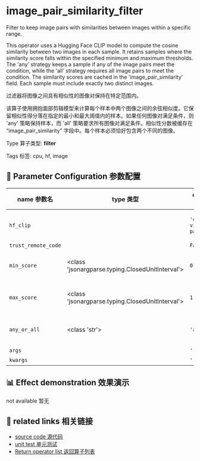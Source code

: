 # image_pair_similarity_filter

Filter to keep image pairs with similarities between images within a specific range.

This operator uses a Hugging Face CLIP model to compute the cosine similarity between two images in each sample. It retains samples where the similarity score falls within the specified minimum and maximum thresholds. The 'any' strategy keeps a sample if any of the image pairs meet the condition, while the 'all' strategy requires all image pairs to meet the condition. The similarity scores are cached in the 'image_pair_similarity' field. Each sample must include exactly two distinct images.

过滤器将图像之间具有相似性的图像对保持在特定范围内。

该算子使用拥抱面部剪辑模型来计算每个样本中两个图像之间的余弦相似度。它保留相似性得分落在指定的最小和最大阈值内的样本。如果任何图像对满足条件，则 'any' 策略保持样本，而 'all' 策略要求所有图像对满足条件。相似性分数被缓存在 “image_pair_similarity” 字段中。每个样本必须恰好包含两个不同的图像。

Type 算子类型: **filter**

Tags 标签: cpu, hf, image

## 🔧 Parameter Configuration 参数配置
| name 参数名 | type 类型 | default 默认值 | desc 说明 |
|--------|------|--------|------|
| `hf_clip` |  | `'openai/clip-vit-base-patch32'` | clip model name on huggingface to compute |
| `trust_remote_code` |  | `False` |  |
| `min_score` | <class 'jsonargparse.typing.ClosedUnitInterval'> | `0.1` | The min similarity to keep samples. |
| `max_score` | <class 'jsonargparse.typing.ClosedUnitInterval'> | `1.0` | The max similarity to keep samples. |
| `any_or_all` | <class 'str'> | `'any'` | keep this sample with 'any' or 'all' strategy of |
| `args` |  | `''` | extra args |
| `kwargs` |  | `''` | extra args |

## 📊 Effect demonstration 效果演示
not available 暂无

## 🔗 related links 相关链接
- [source code 源代码](../../../data_juicer/ops/filter/image_pair_similarity_filter.py)
- [unit test 单元测试](../../../tests/ops/filter/test_image_pair_similarity_filter.py)
- [Return operator list 返回算子列表](../../Operators.md)